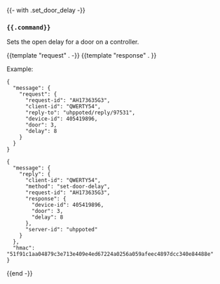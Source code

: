 {{- with .set_door_delay -}}
### `{{.command}}`

Sets the open delay for a door on a controller.

{{template "request"  . -}}
{{template "response" . }}

Example:
```
{
  "message": {
    "request": {
      "request-id": "AH173635G3",
      "client-id": "QWERTY54",
      "reply-to": "uhppoted/reply/97531",
      "device-id": 405419896,
      "door": 3,
      "delay": 8
    }
  }
}

{
  "message": {
    "reply": {
      "client-id": "QWERTY54",
      "method": "set-door-delay",
      "request-id": "AH173635G3",
      "response": {
        "device-id": 405419896,
        "door": 3,
        "delay": 8
      },
      "server-id": "uhppoted"
    }
  },
  "hmac": "51f91c1aa04879c3e713e409e4ed67224a0256a059afeec4897dcc340e84488e"
}
```
{{end -}}


